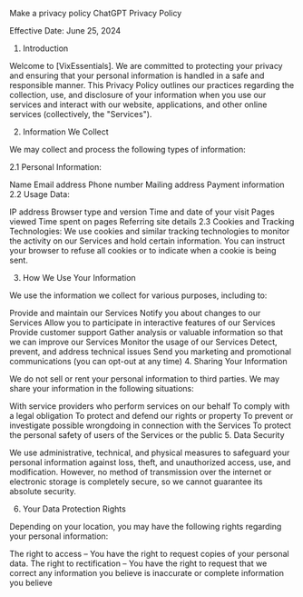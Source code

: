 Make a privacy policy
ChatGPT
Privacy Policy

Effective Date: June 25, 2024

1. Introduction

Welcome to [VixEssentials]. We are committed to protecting your privacy and ensuring that your personal information is handled in a safe and responsible manner. This Privacy Policy outlines our practices regarding the collection, use, and disclosure of your information when you use our services and interact with our website, applications, and other online services (collectively, the "Services").

2. Information We Collect

We may collect and process the following types of information:

2.1 Personal Information:

Name
Email address
Phone number
Mailing address
Payment information
2.2 Usage Data:

IP address
Browser type and version
Time and date of your visit
Pages viewed
Time spent on pages
Referring site details
2.3 Cookies and Tracking Technologies:
We use cookies and similar tracking technologies to monitor the activity on our Services and hold certain information. You can instruct your browser to refuse all cookies or to indicate when a cookie is being sent.

3. How We Use Your Information

We use the information we collect for various purposes, including to:

Provide and maintain our Services
Notify you about changes to our Services
Allow you to participate in interactive features of our Services
Provide customer support
Gather analysis or valuable information so that we can improve our Services
Monitor the usage of our Services
Detect, prevent, and address technical issues
Send you marketing and promotional communications (you can opt-out at any time)
4. Sharing Your Information

We do not sell or rent your personal information to third parties. We may share your information in the following situations:

With service providers who perform services on our behalf
To comply with a legal obligation
To protect and defend our rights or property
To prevent or investigate possible wrongdoing in connection with the Services
To protect the personal safety of users of the Services or the public
5. Data Security

We use administrative, technical, and physical measures to safeguard your personal information against loss, theft, and unauthorized access, use, and modification. However, no method of transmission over the internet or electronic storage is completely secure, so we cannot guarantee its absolute security.

6. Your Data Protection Rights

Depending on your location, you may have the following rights regarding your personal information:

The right to access – You have the right to request copies of your personal data.
The right to rectification – You have the right to request that we correct any information you believe is inaccurate or complete information you believe
